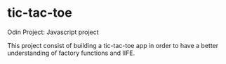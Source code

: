 # tic-tac-toe
Odin Project: Javascript project

This project consist of building a tic-tac-toe app in order to have a better understanding of factory functions and IIFE.